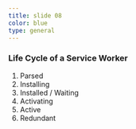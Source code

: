 ```yaml
---
title: slide 08
color: blue
type: general
---
```

### Life Cycle of a Service Worker

1. Parsed
2. Installing
3. Installed / Waiting
4. Activating
5. Active
6. Redundant
